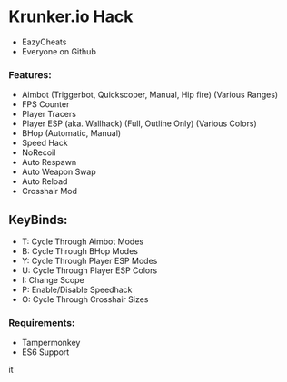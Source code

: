 # Krunker.io Hack

- EazyCheats
- Everyone on Github

### Features:
- Aimbot (Triggerbot, Quickscoper, Manual, Hip fire) (Various Ranges)
- FPS Counter
- Player Tracers
- Player ESP (aka. Wallhack) (Full, Outline Only) (Various Colors)
- BHop (Automatic, Manual)
- Speed Hack
- NoRecoil
- Auto Respawn
- Auto Weapon Swap
- Auto Reload
- Crosshair Mod

## KeyBinds:
- T: Cycle Through Aimbot Modes
- B: Cycle Through BHop Modes
- Y: Cycle Through Player ESP Modes
- U: Cycle Through Player ESP Colors
- I: Change Scope
- P: Enable/Disable Speedhack
- O: Cycle Through Crosshair Sizes

### Requirements:
- Tampermonkey
- ES6 Support

it